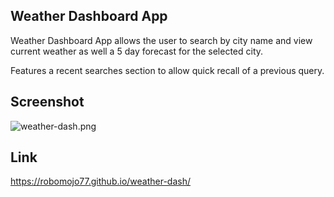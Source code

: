 ## Weather Dashboard App

Weather Dashboard App allows the user to search by city name and view current weather as well a 5 day forecast for the selected city.

Features a recent searches section to allow quick recall of a previous query.

## Screenshot

![weather-dash.png](./images/weather-dash.png)

## Link

https://robomojo77.github.io/weather-dash/